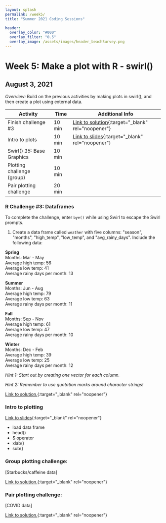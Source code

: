 ```yaml
---
layout: splash
permalink: /week5/
title: "Summer 2021 Coding Sessions"

header:
  overlay_color: "#000"
  overlay_filter: "0.5"
  overlay_image: /assets/images/header_beachSurvey.png
---
```


# Week 5: Make a plot with R - swirl()
## August 3, 2021

*Overview:* Build on the previous activities by making plots in swirl(), and then create a plot using external data.

| Activity | Time | Additional Info |
| ---- | ---- | ----- |
| Finish challenge #3 | 10 min | [Link to solution](link){:target="_blank" rel="noopener"} |
| Intro to plots | 10 min | [Link to slides](link){:target="_blank" rel="noopener"} |
| Swirl()  *15:* Base Graphics | 10 min |  |
| Plotting challenge (group) | 10 min |  |
| Pair plotting challenge | 20 min |  |

### R Challenge #3: Dataframes

To complete the challenge, enter `bye()` while using Swirl to escape the Swirl prompts.

1) Create a data frame called `weather` with five columns: "season", "months", "high_temp", "low_temp", and "avg_rainy_days". Include the following data:

**Spring**  
Months: Mar - May  
Average high temp: 56  
Average low temp: 41  
Average rainy days per month: 13

**Summer**  
Months: Jun - Aug  
Average high temp: 79  
Average low temp: 63  
Average rainy days per month: 11

**Fall**  
Months: Sep - Nov  
Average high temp: 61  
Average low temp: 47  
Average rainy days per month: 10

**Winter**  
Months: Dec - Feb  
Average high temp: 39  
Average low temp: 25  
Average rainy days per month: 12

*Hint 1: Start out by creating one vector for each column.*

*Hint 2: Remember to use quotation marks around character strings!*

[Link to solution.](link){:target="_blank" rel="noopener"}

### Intro to plotting

[Link to slides](link){:target="_blank" rel="noopener"}

- load data frame
- head()
- $ operator
- xlab()
- sub()

### Group plotting challenge:

[Starbucks/caffeine data]

[Link to solution.](link){:target="_blank" rel="noopener"}

### Pair plotting challenge:

[COVID data]

[Link to solution.](link){:target="_blank" rel="noopener"}
